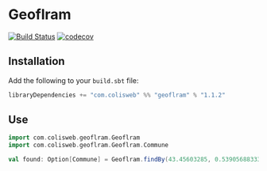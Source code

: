 # Geoflram

[![Build Status](https://travis-ci.org/Colisweb/geoflram.svg?branch=master)](https://travis-ci.org/Colisweb/geoflram)
[![codecov](https://codecov.io/gh/Colisweb/geoflram/branch/master/graph/badge.svg)](https://codecov.io/gh/Colisweb/geoflram)

Installation
------------

Add the following to your `build.sbt` file:

```scala
libraryDependencies += "com.colisweb" %% "geoflram" % "1.1.2"
```

Use
---

```scala
import com.colisweb.geoflram.Geoflram
import com.colisweb.geoflram.Geoflram.Commune

val found: Option[Commune] = Geoflram.findBy(43.45603285, 0.5390568833333329)
```